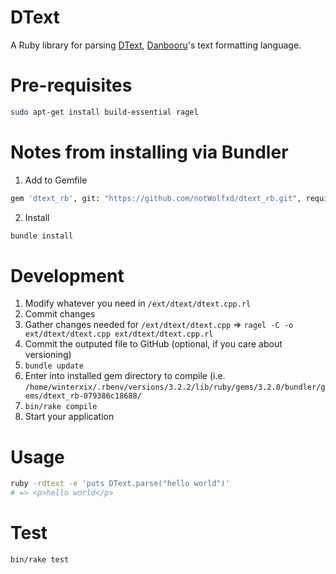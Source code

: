 # DText

A Ruby library for parsing [DText](https://danbooru.donmai.us/wiki_pages/help:dtext),
[Danbooru](https://github.com/danbooru/danbooru)'s text formatting language.

# Pre-requisites
```bash
sudo apt-get install build-essential ragel
```

# Notes from installing via Bundler

1. Add to Gemfile
```bash
gem 'dtext_rb', git: "https://github.com/notWolfxd/dtext_rb.git", require: "dtext"
```
2. Install
```bash
bundle install
```

# Development

1. Modify whatever you need in `/ext/dtext/dtext.cpp.rl`
2. Commit changes
3. Gather changes needed for `/ext/dtext/dtext.cpp` => `ragel -C -o ext/dtext/dtext.cpp ext/dtext/dtext.cpp.rl`
4. Commit the outputed file to GitHub (optional, if you care about versioning)
5. `bundle update`
6. Enter into installed gem directory to compile (i.e. `/home/winterxix/.rbenv/versions/3.2.2/lib/ruby/gems/3.2.0/bundler/gems/dtext_rb-079386c18688/`
7. `bin/rake compile`
8. Start your application

# Usage

```bash
ruby -rdtext -e 'puts DText.parse("hello world")'
# => <p>hello world</p>
```

# Test

```bash
bin/rake test
```
